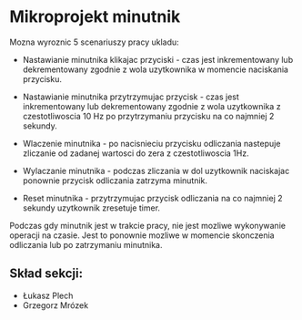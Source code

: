 # Mikroprojekt minutnik

Mozna wyroznic 5 scenariuszy pracy ukladu:
- Nastawianie minutnika klikajac przyciski - czas jest inkrementowany lub
dekrementowany zgodnie z wola uzytkownika w momencie naciskania przycisku.

- Nastawianie minutnika przytrzymujac przycisk -  czas jest inkrementowany
lub dekrementowany zgodnie z wola uzytkownika z czestotliwoscia 10 Hz po
przytrzymaniu przycisku na co najmniej 2 sekundy.

- Wlaczenie minutnika - po nacisnieciu przycisku odliczania nastepuje
zliczanie od zadanej wartosci do zera z czestotliwoscia 1Hz.

- Wylaczanie minutnika - podczas zliczania w dol uzytkownik naciskajac
ponownie przycisk odliczania zatrzyma minutnik.

- Reset minutnika - przytrzymujac przycisk odliczania na co najmniej
2 sekundy uzytkownik zresetuje timer.

Podczas gdy minutnik jest w trakcie pracy, nie jest mozliwe wykonywanie 
operacji na czasie. Jest to ponownie mozliwe w momencie skonczenia odliczania
lub po zatrzymaniu minutnika.

## Skład sekcji:

* Łukasz Plech
* Grzegorz Mrózek
